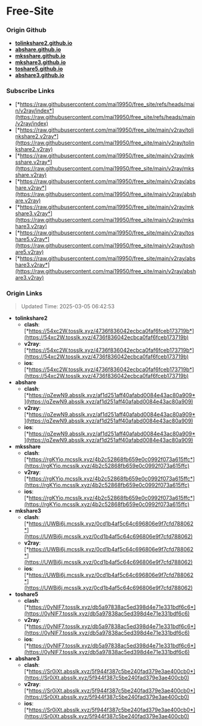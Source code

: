 # Free-Site

### Origin Github

- [**tolinkshare2.github.io**](https://github.com/tolinkshare2/tolinkshare2.github.io)
- [**abshare.github.io**](https://github.com/abshare/abshare.github.io)
- [**mksshare.github.io**](https://github.com/mksshare/mksshare.github.io)
- [**mkshare3.github.io**](https://github.com/mkshare3/mkshare3.github.io)
- [**toshare5.github.io**](https://github.com/toshare5/toshare5.github.io)
- [**abshare3.github.io**](https://github.com/abshare3/abshare3.github.io)

### Subscribe Links

- [*https://raw.githubusercontent.com/mai19950/free_site/refs/heads/main/v2ray/index*](https://raw.githubusercontent.com/mai19950/free_site/refs/heads/main/v2ray/index)
- [*https://raw.githubusercontent.com/mai19950/free_site/main/v2ray/tolinkshare2.v2ray*](https://raw.githubusercontent.com/mai19950/free_site/main/v2ray/tolinkshare2.v2ray)
- [*https://raw.githubusercontent.com/mai19950/free_site/main/v2ray/mksshare.v2ray*](https://raw.githubusercontent.com/mai19950/free_site/main/v2ray/mksshare.v2ray)
- [*https://raw.githubusercontent.com/mai19950/free_site/main/v2ray/abshare.v2ray*](https://raw.githubusercontent.com/mai19950/free_site/main/v2ray/abshare.v2ray)
- [*https://raw.githubusercontent.com/mai19950/free_site/main/v2ray/mkshare3.v2ray*](https://raw.githubusercontent.com/mai19950/free_site/main/v2ray/mkshare3.v2ray)
- [*https://raw.githubusercontent.com/mai19950/free_site/main/v2ray/toshare5.v2ray*](https://raw.githubusercontent.com/mai19950/free_site/main/v2ray/toshare5.v2ray)
- [*https://raw.githubusercontent.com/mai19950/free_site/main/v2ray/abshare3.v2ray*](https://raw.githubusercontent.com/mai19950/free_site/main/v2ray/abshare3.v2ray)

### Origin Links

> Updated Time: 2025-03-05 06:42:53

- **tolinkshare2**
  - **clash**: [*https://54xc2W.tosslk.xyz/4736f836042ecbca0faf6fceb173719b*](https://54xc2W.tosslk.xyz/4736f836042ecbca0faf6fceb173719b)
  - **v2ray**: [*https://54xc2W.tosslk.xyz/4736f836042ecbca0faf6fceb173719b*](https://54xc2W.tosslk.xyz/4736f836042ecbca0faf6fceb173719b)
  - **ios**: [*https://54xc2W.tosslk.xyz/4736f836042ecbca0faf6fceb173719b*](https://54xc2W.tosslk.xyz/4736f836042ecbca0faf6fceb173719b)
- **abshare**
  - **clash**: [*https://qZewN9.absslk.xyz/af1d251aff40afabd0084e43ac80a909*](https://qZewN9.absslk.xyz/af1d251aff40afabd0084e43ac80a909)
  - **v2ray**: [*https://qZewN9.absslk.xyz/af1d251aff40afabd0084e43ac80a909*](https://qZewN9.absslk.xyz/af1d251aff40afabd0084e43ac80a909)
  - **ios**: [*https://qZewN9.absslk.xyz/af1d251aff40afabd0084e43ac80a909*](https://qZewN9.absslk.xyz/af1d251aff40afabd0084e43ac80a909)
- **mksshare**
  - **clash**: [*https://rgKYio.mcsslk.xyz/4b2c52868fb659e0c0992f073a615ffc*](https://rgKYio.mcsslk.xyz/4b2c52868fb659e0c0992f073a615ffc)
  - **v2ray**: [*https://rgKYio.mcsslk.xyz/4b2c52868fb659e0c0992f073a615ffc*](https://rgKYio.mcsslk.xyz/4b2c52868fb659e0c0992f073a615ffc)
  - **ios**: [*https://rgKYio.mcsslk.xyz/4b2c52868fb659e0c0992f073a615ffc*](https://rgKYio.mcsslk.xyz/4b2c52868fb659e0c0992f073a615ffc)
- **mkshare3**
  - **clash**: [*https://UWBi6j.mcsslk.xyz/0cd1b4af5c64c696806e9f7cfd788062*](https://UWBi6j.mcsslk.xyz/0cd1b4af5c64c696806e9f7cfd788062)
  - **v2ray**: [*https://UWBi6j.mcsslk.xyz/0cd1b4af5c64c696806e9f7cfd788062*](https://UWBi6j.mcsslk.xyz/0cd1b4af5c64c696806e9f7cfd788062)
  - **ios**: [*https://UWBi6j.mcsslk.xyz/0cd1b4af5c64c696806e9f7cfd788062*](https://UWBi6j.mcsslk.xyz/0cd1b4af5c64c696806e9f7cfd788062)
- **toshare5**
  - **clash**: [*https://0yNIF7.tosslk.xyz/db5a97838ac5ed398d4e71e331bdf6c6*](https://0yNIF7.tosslk.xyz/db5a97838ac5ed398d4e71e331bdf6c6)
  - **v2ray**: [*https://0yNIF7.tosslk.xyz/db5a97838ac5ed398d4e71e331bdf6c6*](https://0yNIF7.tosslk.xyz/db5a97838ac5ed398d4e71e331bdf6c6)
  - **ios**: [*https://0yNIF7.tosslk.xyz/db5a97838ac5ed398d4e71e331bdf6c6*](https://0yNIF7.tosslk.xyz/db5a97838ac5ed398d4e71e331bdf6c6)
- **abshare3**
  - **clash**: [*https://Sr0iXt.absslk.xyz/5f944f387c5be240fad379e3ae400cb0*](https://Sr0iXt.absslk.xyz/5f944f387c5be240fad379e3ae400cb0)
  - **v2ray**: [*https://Sr0iXt.absslk.xyz/5f944f387c5be240fad379e3ae400cb0*](https://Sr0iXt.absslk.xyz/5f944f387c5be240fad379e3ae400cb0)
  - **ios**: [*https://Sr0iXt.absslk.xyz/5f944f387c5be240fad379e3ae400cb0*](https://Sr0iXt.absslk.xyz/5f944f387c5be240fad379e3ae400cb0)
